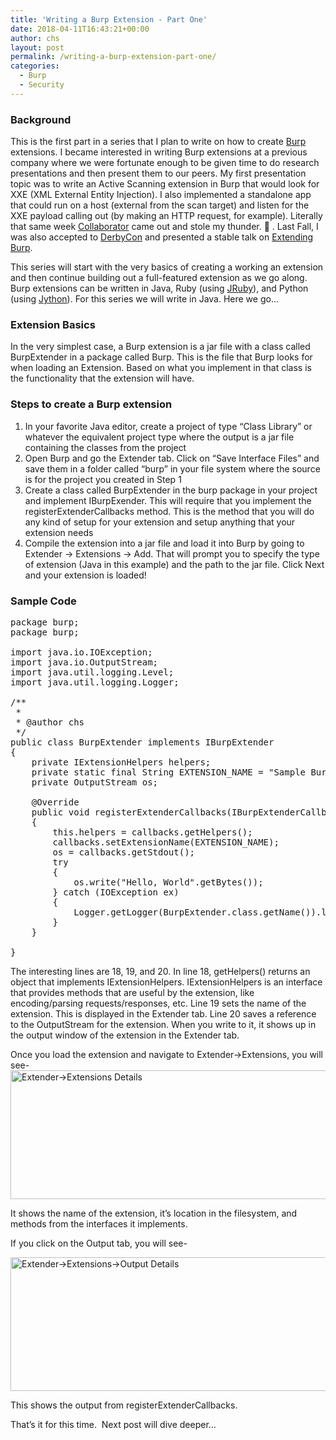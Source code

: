 ```yaml
---
title: 'Writing a Burp Extension - Part One'
date: 2018-04-11T16:43:21+00:00
author: chs
layout: post
permalink: /writing-a-burp-extension-part-one/
categories:
  - Burp
  - Security
---
```

### Background

This is the first part in a series that I plan to write on how to create <a href="https://portswigger.net/burp" target="_blank" rel="noopener">Burp</a> extensions. I became interested in writing Burp extensions at a previous company where we were fortunate enough to be given time to do research presentations and then present them to our peers. My first presentation topic was to write an Active Scanning extension in Burp that would look for XXE (XML External Entity Injection). I also implemented a standalone app that could run on a host (external from the scan target) and listen for the XXE payload calling out (by making an HTTP request, for example). Literally that same week <a href="https://portswigger.net/burp/help/collaborator" target="_blank" rel="noopener">Collaborator</a> came out and stole my thunder. 🙂 . Last Fall, I was also accepted to <a href="https://www.derbycon.com" target="_blank" rel="noopener">DerbyCon</a> and presented a stable talk on <a href="https://www.chs.us/extendingburptalk/" target="_blank" rel="noopener">Extending Burp</a>.

This series will start with the very basics of creating a working an extension and then continue building out a full-featured extension as we go along. Burp extensions can be written in Java, Ruby (using <a href="http://jruby.org" target="_blank" rel="noopener">JRuby</a>), and Python (using <a href="http://www.jython.org" target="_blank" rel="noopener">Jython</a>). For this series we will write in Java. Here we go&#8230;

### Extension Basics

In the very simplest case, a Burp extension is a jar file with a class called BurpExtender in a package called Burp. This is the file that Burp looks for when loading an Extension. Based on what you implement in that class is the functionality that the extension will have.

### Steps to create a Burp extension

  1. In your favorite Java editor, create a project of type &#8220;Class Library&#8221; or whatever the equivalent project type where the output is a jar file containing the classes from the project
  2. Open Burp and go the Extender tab. Click on &#8220;Save Interface Files&#8221; and save them in a folder called &#8220;burp&#8221; in your file system where the source is for the project you created in Step 1
  3. Create a class called BurpExtender in the burp package in your project and implement IBurpExender. This will require that you implement the registerExtenderCallbacks method. This is the method that you will do any kind of setup for your extension and setup anything that your extension needs
  4. Compile the extension into a jar file and load it into Burp by going to Extender -> Extensions -> Add. That will prompt you to specify the type of extension (Java in this example) and the path to the jar file. Click Next and your extension is loaded!

### Sample Code

<pre>package burp;
package burp;

import java.io.IOException;
import java.io.OutputStream;
import java.util.logging.Level;
import java.util.logging.Logger;

/**
 *
 * @author chs
 */
public class BurpExtender implements IBurpExtender
{
    private IExtensionHelpers helpers;
    private static final String EXTENSION_NAME = "Sample Burp Extension";
    private OutputStream os;

    @Override
    public void registerExtenderCallbacks(IBurpExtenderCallbacks callbacks)
    {
        this.helpers = callbacks.getHelpers();
        callbacks.setExtensionName(EXTENSION_NAME);
        os = callbacks.getStdout();
        try
        {
            os.write("Hello, World".getBytes());
        } catch (IOException ex)
        {
            Logger.getLogger(BurpExtender.class.getName()).log(Level.SEVERE, null, ex);
        }
    }

}
</pre>

The interesting lines are 18, 19, and 20. In line 18, getHelpers() returns an object that implements IExtensionHelpers. IExtensionHelpers is an interface that provides methods that are useful by the extension, like encoding/parsing requests/responses, etc. Line 19 sets the name of the extension. This is displayed in the Extender tab. Line 20 saves a reference to the OutputStream for the extension. When you write to it, it shows up in the output window of the extension in the Extender tab.

Once you load the extension and navigate to Extender->Extensions, you will see- <img class="alignnone size-medium wp-image-231506" src="https://www.chs.us/wp-content/uploads/2018/04/burpextension1-300x103.png" alt="Extender->Extensions Details" width="600" height="206" srcset="https://www.chs.us/wp-content/uploads/2018/04/burpextension1-300x103.png 300w, https://www.chs.us/wp-content/uploads/2018/04/burpextension1-768x263.png 768w, https://www.chs.us/wp-content/uploads/2018/04/burpextension1-1024x351.png 1024w, https://www.chs.us/wp-content/uploads/2018/04/burpextension1.png 1276w" sizes="(max-width: 600px) 100vw, 600px" />

It shows the name of the extension, it&#8217;s location in the filesystem, and methods from the interfaces it implements.

If you click on the Output tab, you will see-

<img class="alignnone size-medium wp-image-231507" src="https://www.chs.us/wp-content/uploads/2018/04/burpextension2-300x107.png" alt="Extender->Extensions->Output Details" width="600" height="214" srcset="https://www.chs.us/wp-content/uploads/2018/04/burpextension2-300x107.png 300w, https://www.chs.us/wp-content/uploads/2018/04/burpextension2-768x273.png 768w, https://www.chs.us/wp-content/uploads/2018/04/burpextension2-1024x364.png 1024w, https://www.chs.us/wp-content/uploads/2018/04/burpextension2.png 1270w" sizes="(max-width: 600px) 100vw, 600px" />

This shows the output from registerExtenderCallbacks.

That&#8217;s it for this time.  Next post will dive deeper&#8230;
